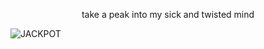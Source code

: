 <p align="center">
take a peak into my sick and twisted mind

![JACKPOT](https://github.com/user-attachments/assets/47155b29-d5c3-4c99-9bb0-6a3688c63236)
</p>
